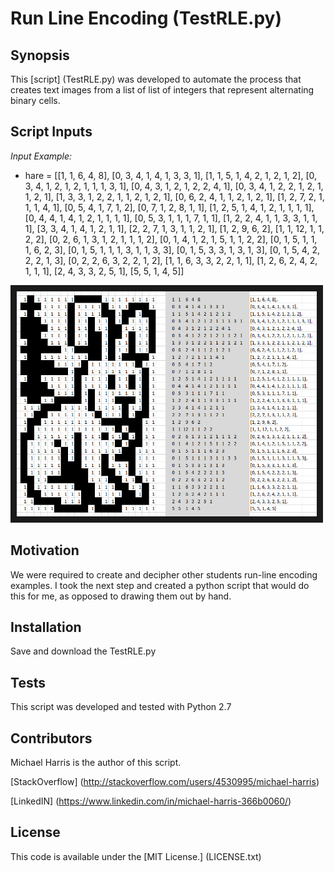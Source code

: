 # Run Line Encoding (TestRLE.py)
## Synopsis

This [script] (TestRLE.py) was developed to automate the process that creates text images from a list of list of integers that represent alternating binary cells.

## Script Inputs

*Input Example:*
+ hare = [[1, 1, 6, 4, 8], [0, 3, 4, 1, 4, 1, 3, 3, 1], [1, 1, 5, 1, 4, 2, 1, 2, 1, 2], [0, 3, 4, 1, 2, 1, 2, 1, 1, 1, 3, 1], [0, 4, 3, 1, 2, 1, 2, 2, 4, 1], [0, 3, 4, 1, 2, 2, 1, 2, 1, 1, 2, 1], [1, 3, 3, 1, 2, 2, 1, 1, 2, 1, 2, 1], [0, 6, 2, 4, 1, 1, 2, 1, 2, 1], [1, 2, 7, 2, 1, 1, 1, 4, 1], [0, 5, 4, 1, 7, 1, 2], [0, 7, 1, 2, 8, 1, 1], [1, 2, 5, 1, 4, 1, 2, 1, 1, 1, 1], [0, 4, 4, 1, 4, 1, 2, 1, 1, 1, 1], [0, 5, 3, 1, 1, 1, 7, 1, 1], [1, 2, 2, 4, 1, 1, 3, 3, 1, 1, 1], [3, 3, 4, 1, 4, 1, 2, 1, 1], [2, 2, 7, 1, 3, 1, 1, 2, 1], [1, 2, 9, 6, 2], [1, 1, 12, 1, 1, 2, 2], [0, 2, 6, 1, 3, 1, 2, 1, 1, 1, 2], [0, 1, 4, 1, 2, 1, 5, 1, 1, 2, 2], [0, 1, 5, 1, 1, 1, 6, 2, 3], [0, 1, 5, 1, 1, 1, 3, 1, 1, 3, 3], [0, 1, 5, 3, 3, 1, 3, 1, 3], [0, 1, 5, 4, 2, 2, 2, 1, 3], [0, 2, 2, 6, 3, 2, 2, 1, 2], [1, 1, 6, 3, 3, 2, 2, 1, 1], [1, 2, 6, 2, 4, 2, 1, 1, 1], [2, 4, 3, 3, 2, 5, 1], [5, 5, 1, 4, 5]]

<img src="hare.PNG" width="480" height="360" border="10" />

## Motivation

We were required to create and decipher other students run-line encoding examples.  I took the next step and created a python script that would do this for me, as opposed to drawing them out by hand.

## Installation

Save and download the TestRLE.py

## Tests

This script was developed and tested with Python 2.7

## Contributors

Michael Harris is the author of this script.

[StackOverflow] (http://stackoverflow.com/users/4530995/michael-harris)

[LinkedIN] (https://www.linkedin.com/in/michael-harris-366b0060/)

## License

This code is available under the [MIT License.] (LICENSE.txt)
